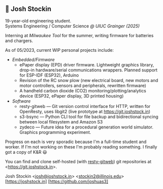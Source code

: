## :wave: Josh Stockin

19-year-old engineering student.<br>
Systems Engineering / Computer Science *@ UIUC Grainger (2025)*

Interning at *Milwaukee Tool* for the summer, writing firmware for batteries and chargers.

As of 05/2023, current WIP personal projects include:
- *Embedded/Firmware*
  - ePaper display (EPD) driver firmware. Lightweight graphics library, drop-in hardware/serial communications wrappers. Planned support for ESP-IDF (ESP32), Arduino
  - Revision of the RC snow plow (new electrical board, new motors and motor controllers, sensors and peripherals, rewritten firmware)
  - A handheld carbon dioxide (CO2) monitoring/plotting/analytics device (ESP32, ePaper display, 3D printed housing)
- *Software*
  - resty-gitweb — Git version control interface for HTTP, written for OpenResty, uses libgit2 (live prototype at https://git.joshstock.in)
  - s3-bsync — Python CLI tool for file backup and bidirectional syncing between local filesystem and Amazon S3
  - zydeco — Future idea for a procedural generation world simulator. Graphics programming experiment.

Progress on each is very sporadic because I'm a full-time student and worker. If I'm not working on these I'm probably reading something. I finally got a copy of K&R 😃

You can find and clone self-hosted (with [resty-gitweb](https://github.com/joshuas3/resty-gitweb)) git repositories at &lt;<https://git.joshstock.in>&gt;.

Josh Stockin &lt;josh@joshstock.in&gt; &lt;stockin2@illinois.edu&gt;<br>
[https://joshstock.in] [https://github.com/joshuas3]
